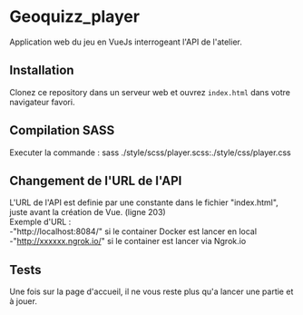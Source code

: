 # Geoquizz_player
Application web du jeu en VueJs interrogeant l'API de l'atelier.  

## Installation
Clonez ce repository dans un serveur web et ouvrez `index.html` dans votre navigateur favori.  

## Compilation SASS
Executer la commande : sass ./style/scss/player.scss:./style/css/player.css

## Changement de l'URL de l'API
L'URL de l'API est definie par une constante dans le fichier "index.html", juste avant la création de Vue. (ligne 203)<br />
Exemple d'URL :<br /> -"http://localhost:8084/" si le container Docker est lancer en local <br />
                -"http://xxxxxx.ngrok.io/" si le container est lancer via Ngrok.io

## Tests
Une fois sur la page d'accueil, il ne vous reste plus qu'a lancer une partie et à jouer.
